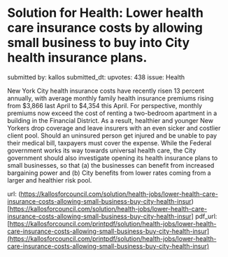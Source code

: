 # Solution for Health: Lower health care insurance costs by allowing small business to buy into City health insurance plans. #

submitted by: kallos
submitted_dt: 
upvotes: 438
issue: Health

New York City health insurance costs have recently risen 13 percent annually, with average monthly family health insurance premiums rising from $3,866 last April to $4,354 this April. For perspective, monthly premiums now exceed the cost of renting a two-bedroom apartment in a building in the Financial District. As a result, healthier and younger New Yorkers drop coverage and leave insurers with an even sicker and costlier client pool. Should an uninsured person get injured and be unable to pay their medical bill, taxpayers must cover the expense. While the Federal government works its way towards universal health care, the City government should also investigate opening its health insurance plans to small businesses, so that (a) the businesses can benefit from increased bargaining power and (b) City benefits from lower rates coming from a larger and healthier risk pool.

url: (https://kallosforcouncil.com/solution/health-jobs/lower-health-care-insurance-costs-allowing-small-business-buy-city-health-insur)[https://kallosforcouncil.com/solution/health-jobs/lower-health-care-insurance-costs-allowing-small-business-buy-city-health-insur]
pdf_url: [https://kallosforcouncil.com/printpdf/solution/health-jobs/lower-health-care-insurance-costs-allowing-small-business-buy-city-health-insur](https://kallosforcouncil.com/printpdf/solution/health-jobs/lower-health-care-insurance-costs-allowing-small-business-buy-city-health-insur)